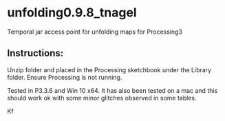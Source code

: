 # unfolding0.9.8_tnagel
Temporal jar access point for unfolding maps for Processing3

## Instructions:

Unzip folder and placed in the Processing sketchbook under the Library folder. Ensure Processing is not running.

Tested in P3.3.6 and Win 10 x64. It has also been tested on a mac and this should work ok with some minor glitches observed in some tables.

Kf
